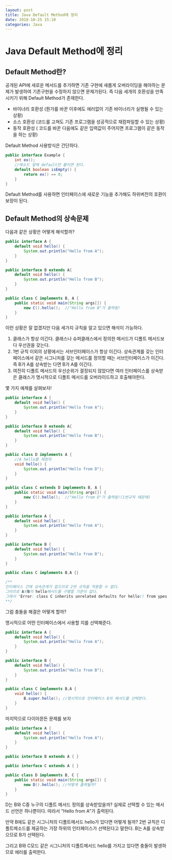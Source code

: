 ```yaml
---
layout: post
title: Java Default Method에 정리
date: 2018-10-25 15:10
categories: Java
---
```


# Java Default Method에 정리

## Default Method란?

공개된 API에 새로운 메서드를 추가하면 기존 구현에 새롭게 오버라이딩을 해야하는 문제가 발생하여 기존구현을 수정하지 않으면 문제가된다. 즉 다음 세개의 호환성을 만족 시키기 위해 Default Method가 존재한다. 

- 바이너리 호환성 (뭔가를 바꾼 이후에도 에러없이 기존 바이너리가 실행될 수 있는 상황)
- 소스 호환성 (코드를 고쳐도 기존 프로그램을 성공적으로 재컴파일할 수 있는 상황)
- 동작 호환성 ( 코드를 바꾼 다음에도 같은 입력값이 주어지면 프로그램이 같은 동작을 하는 상황)

Default Method 사용방식은 간단하다. 

```java
public interface Example {
	int ex();
	//메소드 앞에 default만 붙이면 된다.
	default boolean isEmpty() {
		return ex() == 0;
	}
}
```

Default Method를 사용하면 인터페이스에 새로운 기능을 추가해도 하위버전의 호환이 보장이 된다.

## Default Method의 상속문제

다음과 같은 상황은 어떻게 해석할까?

```java
public interface A {
	default void hello() {
		System.out.println("Hello from A");
	}
}

public interface B extends A{
	default void hello() {
		System.out.println("Hello from B");
	}
}

public class C implements B, A {
	public static void main(String args[]) {
		new C().hello();  //"Hello from B"가 출력됨!
	}
}
```

이런 상황은 잘 없겠지만 다음 세가지 규칙을 알고 있으면 해석이 가능하다.

1. 클래스가 항상 이긴다. 클래스나 슈퍼클래스에서 정의한 메서드가 디폴트 메서드보다 우선권을 갖는다.
2. 1번 규칙 이외의 상황에서는 서브인터페이스가 항상 이긴다. 상속관계를 갖는 인터페이스에서 같은 시그니처를 갖는 메서드를 정의할 때는 서브인터페이스가 이긴다. 즉 B가 A를 상속받는 다면 B가 A를 이긴다.
3. 여전히 디폴트 메서드의 우선순위가 결정되지 않았다면 여러 인터페이스를 상속받은 클래스가 명시적으로 디폴트 메서드를 오버라이드하고 호출해야한다.


몇 가지 예제를 살펴보자!

```java
public interface A {
	default void hello() {
		System.out.println("Hello from A");
	}
}

public interface B extends A{
	default void hello() {
		System.out.println("Hello from B");
	}
}

public class D implements A {
	//A hello를 재정의
	void hello() {
		System.out.println("Hello from D");
	}
}

public class C extends D implements B, A {
	public static void main(String args[]) {
		new C().hello();  //"Hello from D"가 출력됨!(1번규칙 때문에)
	}
}
```


```java
public interface A {
	default void hello() {
		System.out.println("Hello from A");
	}
}

public interface B {
	default void hello() {
		System.out.println("Hello from B");
	}
}

public class C implements B,A {}

/**
인터페이스 간에 상속관계가 없으므로 2번 규칙을 적용할 수 없다. 
그러므로 A와B의 hello메서드를 구별할 기준이 없다. 
그래서 "Error: class C inherits unrelated defaults for hello() from ypes B and A."라는 에러가 발생한다.
**/
```


그럼 충돌을 해결은 어떻게 할까?

명시적으로 어떤 인터페이스에서 사용할 지를 선택해준다.


```java 
public interface A {
	default void hello() {
		System.out.println("Hello from A");
	}
}

public interface B {
	default void hello() {
		System.out.println("Hello from B");
	}
}

public class C implements B,A {
	void hello() {
		B.super.hello(); //명시적으로 인터페이스 B의 메서드를 선택한다.
	}
}
```

마지막으로 다이아몬든 문제를 보자

```java 
public interface A {
	default void hello() {
		System.out.println("Hello from A");
	}
}

public interface B extends A { }

public interface C extends A { }

public class D implements B, C {
	public static void main(String args[]) {
		new D().hello(); //어떻게 출력될까?
	}
}
```

D는 B와 C중 누구의 디폴트 메서드 정의를 상속받았을까? 실제로 선택할 수 있는 메서드 선언은 하나뿐이다. 따라서 "Hello from A"가 출력된다.

만약 B에도 같은 시그니처의 디폴트메서드 hello가 있다면 어떻게 될까? 2번 규칙은 디폴트메소드를 제공하는 가장 하위의 인터페이스가 선택된다고 말한다. B는 A를 상속받으므로 B가 선택된다.

그리고 B와 C모드 같은 시그니처의 디폴트메서드 hello를 가지고 있다면 충돌이 발생하므로 에러를 출력한다.



	